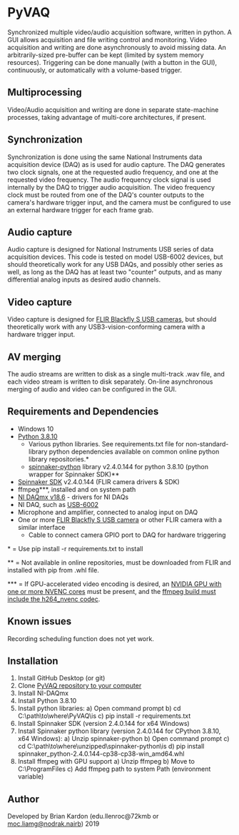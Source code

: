 # PyVAQ

Synchronized multiple video/audio acquisition software, written in python. A GUI allows acquisition and file writing control and monitoring. Video acquisition and writing are done asynchronously to avoid missing data. An arbitrarily-sized pre-buffer can be kept (limited by system memory resources). Triggering can be done manually (with a button in the GUI), continuously, or automatically with a volume-based trigger.

## Multiprocessing

Video/Audio acquisition and writing are done in separate state-machine processes, taking advantage of multi-core architectures, if present.

## Synchronization

Synchronization is done using the same National Instruments data acquisition device (DAQ) as is used for audio capture. The DAQ generates two clock signals, one at the requested audio frequency, and one at the requested video frequency. The audio frequency clock signal is used internally by the DAQ to trigger audio acquisition. The video frequency clock must be routed from one of the DAQ's counter outputs to the camera's hardware trigger input, and the camera must be configured to use an external hardware trigger for each frame grab.

## Audio capture

Audio capture is designed for National Instruments USB series of data acquisition devices. This code is tested on model USB-6002 devices, but should theoretically work for any USB DAQs, and possibly other series as well, as long as the DAQ has at least two "counter" outputs, and as many differential analog inputs as desired audio channels.

## Video capture

Video capture is designed for [FLIR Blackfly S USB cameras](https://www.flir.com/products/blackfly-s-usb3/?vertical=machine+vision&segment=iis), but should theoretically work with any USB3-vision-conforming camera with a hardware trigger input.

## AV merging

The audio streams are written to disk as a single multi-track .wav file, and each video stream is written to disk separately. On-line asynchronous merging of audio and video can be configured in the GUI.

## Requirements and Dependencies

 - Windows 10
 - [Python 3.8.10](https://www.python.org/downloads/release/python-3810/)
   - Various python libraries. See requirements.txt file for non-standard-library python dependencies available on common online python library repositories.\*
   - [spinnaker-python](https://www.flir.com/support-center/iis/machine-vision/downloads/spinnaker-sdk-and-firmware-download/) library v2.4.0.144 for python 3.8.10 (python wrapper for Spinnaker SDK)\*\*
 - [Spinnaker SDK](https://www.flir.com/support-center/iis/machine-vision/downloads/spinnaker-sdk-and-firmware-download/) v2.4.0.144 (FLIR camera drivers & SDK)
 - ffmpeg\*\*\*, installed and on system path
 - [NI DAQmx v18.6](https://www.ni.com/en-us/support/downloads/drivers/download.ni-daqmx.html#291872) - drivers for NI DAQs
 - NI DAQ, such as [USB-6002](https://www.ni.com/docs/en-US/bundle/usb-6002-specs/resource/374371a.pdf)
 - Microphone and amplifier, connected to analog input on DAQ
 - One or more [FLIR Blackfly S USB camera](https://www.flir.com/products/blackfly-s-usb3/?vertical=machine+vision&segment=iis) or other FLIR camera with a similar interface
   - Cable to connect camera GPIO port to DAQ for hardware triggering

\* = Use pip install -r requirements.txt to install

\*\* = Not available in online repositories, must be downloaded from FLIR and installed with pip from .whl file.

\*\*\* = If GPU-accelerated video encoding is desired, an [NVIDIA GPU with one or more NVENC cores](https://developer.nvidia.com/video-encode-and-decode-gpu-support-matrix-new) must be present, and the [ffmpeg build must include the h264_nvenc codec](https://www.gyan.dev/ffmpeg/builds/).
## Known issues

Recording scheduling function does not yet work.

## Installation

1. Install GitHub Desktop (or git)
2. Clone [PyVAQ repository to your computer](https://github.com/GoldbergLab/PyVAQ)
3. Install NI-DAQmx
4. Install Python 3.8.10
5. Install python libraries:
	a) Open command prompt
	b) cd C:\path\to\where\PyVAQ\is
	c) pip install -r requirements.txt
6. Install Spinnaker SDK (version 2.4.0.144 for x64 Windows)
7. Install Spinnaker python library (version 2.4.0.144 for CPython 3.8.10, x64 Windows):
	a) Unzip spinnaker-python
	b) Open command prompt
	c) cd C:\path\to\where\unzipped\spinnaker-python\is
	d) pip install spinnaker_python-2.4.0.144-cp38-cp38-win_amd64.whl
8. Install ffmpeg with GPU support
	a) Unzip ffmpeg
	b) Move to C:\ProgramFiles
	c) Add ffmpeg path to system Path (environment variable)

## Author

Developed by Brian Kardon (edu.llenroc@72kmb or moc.liamg@nodrak.nairb) 2019

